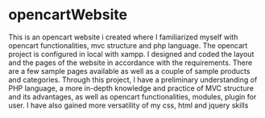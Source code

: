 # opencartWebsite
This is an opencart website i created where I familiarized myself with opencart functionalities, mvc structure and php language.
The opencart project is configured in local with xampp. I designed and coded the layout and the pages of the website
in accordance with the requirements. There are a few sample pages available as well as a couple of sample products and 
categories.
Through this project, I have a preliminary understanding of PHP language, a more in-depth knowledge and practice
of MVC structure and its advantages, as well as opencart functionalities, modules, plugin for user. I have also 
gained more versatility of my css, html and jquery skills
